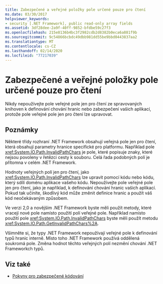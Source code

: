 ```yaml
---
title: Zabezpečené a veřejné položky pole určené pouze pro čtení
ms.date: 03/30/2017
helpviewer_keywords:
- security [.NET Framework], public read-only array fields
ms.assetid: 3df28dee-2a9f-40ff-9852-bfdbe59c27f3
ms.openlocfilehash: 215e8136b4bc3f2982cdb2d8382b0eca6a881f9b
ms.sourcegitcommit: 9c54866bcbdc49dbb981dd55be9bbd0443837aa2
ms.translationtype: MT
ms.contentlocale: cs-CZ
ms.lasthandoff: 02/14/2020
ms.locfileid: "77217039"
---
```

# <a name="security-and-public-read-only-array-fields"></a>Zabezpečené a veřejné položky pole určené pouze pro čtení
Nikdy nepoužívejte pole veřejné pole jen pro čtení ze spravovaných knihoven k definování chování hranic nebo zabezpečení vašich aplikací, protože pole veřejné pole jen pro čtení lze upravovat.  
  
## <a name="remarks"></a>Poznámky  
 Některé třídy rozhraní .NET Framework obsahují veřejná pole jen pro čtení, která obsahují parametry hranice specifické pro platformu.  Například pole <xref:System.IO.Path.InvalidPathChars> je pole, které popisuje znaky, které nejsou povoleny v řetězci cesty k souboru.  Celá řada podobných polí je přítomna v celém .NET Framework.  
  
 Hodnoty veřejných polí jen pro čtení, jako <xref:System.IO.Path.InvalidPathChars> lze upravit pomocí kódu nebo kódu, který sdílí doménu aplikace vašeho kódu.  Nepoužívejte pole veřejné pole jen pro čtení, jako je například, k definování chování hranic vašich aplikací.  Pokud tak učiníte, škodlivý kód může změnit definice hranic a použít váš kód neočekávaným způsobem.  
  
 Ve verzi 2,0 a novějším .NET Framework byste měli použít metody, které vracejí nové pole namísto použití polí veřejné pole.  Například namísto použití pole <xref:System.IO.Path.InvalidPathChars> byste měli použít metodu <xref:System.IO.Path.GetInvalidPathChars%2A>.  
  
 Všimněte si, že typy .NET Framework nepoužívají veřejné pole k definování typů hranic interně.  Místo toho .NET Framework používá oddělená soukromá pole.  Změna hodnot těchto veřejných polí nezmění chování .NET Frameworkch typů.  
  
## <a name="see-also"></a>Viz také

- [Pokyny pro zabezpečené kódování](../../standard/security/secure-coding-guidelines.md)
